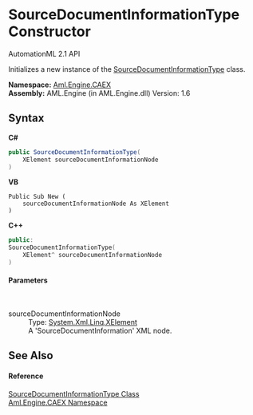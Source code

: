 # SourceDocumentInformationType Constructor 
AutomationML 2.1 API 

Initializes a new instance of the <a href="T_Aml_Engine_CAEX_SourceDocumentInformationType">SourceDocumentInformationType</a> class.

**Namespace:**&nbsp;<a href="N_Aml_Engine_CAEX">Aml.Engine.CAEX</a><br />**Assembly:**&nbsp;AML.Engine (in AML.Engine.dll) Version: 1.6

## Syntax

**C#**<br />
``` C#
public SourceDocumentInformationType(
	XElement sourceDocumentInformationNode
)
```

**VB**<br />
``` VB
Public Sub New ( 
	sourceDocumentInformationNode As XElement
)
```

**C++**<br />
``` C++
public:
SourceDocumentInformationType(
	XElement^ sourceDocumentInformationNode
)
```


#### Parameters
&nbsp;<dl><dt>sourceDocumentInformationNode</dt><dd>Type: <a href="https://docs.microsoft.com/dotnet/api/system.xml.linq.xelement" target="_parent" rel="noopener noreferrer">System.Xml.Linq.XElement</a><br />A 'SourceDocumentInformation' XML node.</dd></dl>

## See Also


#### Reference
<a href="T_Aml_Engine_CAEX_SourceDocumentInformationType">SourceDocumentInformationType Class</a><br /><a href="N_Aml_Engine_CAEX">Aml.Engine.CAEX Namespace</a><br />
